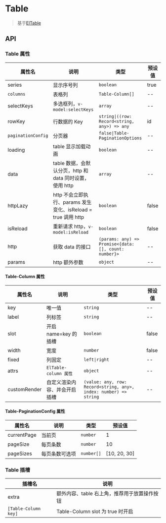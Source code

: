 # Table

> 基于[ElTable](https://element-plus.org/zh-CN/component/table.html)

## API

### Table 属性

| 属性名             | 说明                                                          | 类型                                                  | 预设值 |
| ------------------ | ------------------------------------------------------------- | ----------------------------------------------------- | ------ |
| series             | 显示序号列                                                    | `boolean`                                             | true   |
| `columns`          | 表格列                                                        | `Table-Column[]`                                      | --     |
| selectKeys         | 多选框列，`v-model:selectKeys`                                | `array`                                               | --     |
| rowKey             | 行数据的 Key                                                  | `string\|((row: Record<string, any>) => any`          | id     |
| `paginationConfig` | 分页器                                                        | `false\|Table-PaginationOptions`                      | --     |
| loading            | table 显示加载动画                                            | `boolean`                                             | --     |
| data               | table 数据，会默认分页，http 和 data 同时设置，使用 http      | `array`                                               | --     |
| httpLazy           | http 不会立即执行、params 发生变化、isReload = true 调用 http | `boolean`                                             | false  |
| isReload           | 重新请求 http，`v-model:isReload`                             | `boolean`                                             | false  |
| http               | 获取 data 的接口                                              | `(params: any) => Promise<{data: [], count: number}>` | --     |
| params             | http 额外参数                                                 | `object`                                              | --     |

#### Table-Column 属性

| 属性名       | 说明                         | 类型                                                              | 预设值 |
| ------------ | ---------------------------- | ----------------------------------------------------------------- | ------ |
| key          | 唯一值                       | `string`                                                          | --     |
| label        | 列标签                       | `string`                                                          | --     |
| slot         | 开启 name=key 的插槽         | `boolean`                                                         | false  |
| width        | 宽度                         | `number`                                                          | false  |
| fixed        | 列固定                       | `left\|right`                                                     | --     |
| attrs        | `ElTable-column 属性`        | `object`                                                          | --     |
| customRender | 自定义渲染内容、并会开启插槽 | `(value: any, row: Record<string, any>, index: number) => string` | --     |

#### Table-PaginationConfig 属性

| 属性名      | 说明           | 类型       | 预设值       |
| ----------- | -------------- | ---------- | ------------ |
| currentPage | 当前页         | `number`   | 1            |
| pageSize    | 每页条数       | `number`   | 10           |
| pageSizes   | 每页条数可选项 | `number[]` | [10, 20, 30] |

### Table 插槽

| 插槽名               | 说明                                         |
| -------------------- | -------------------------------------------- |
| extra                | 额外内容、table 右上角，推荐用于放置操作按钮 |
| `[Table-Column key]` | Table-Column slot 为 true 时开启             |
